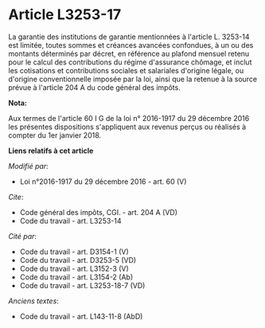 # Article L3253-17

La garantie des institutions de garantie mentionnées à l'article L. 3253-14 est limitée, toutes sommes et créances avancées
confondues, à un ou des montants déterminés par décret, en référence au plafond mensuel retenu pour le calcul des
contributions du régime d'assurance chômage, et inclut les cotisations et contributions sociales et salariales d'origine
légale, ou d'origine conventionnelle imposée par la loi, ainsi que la retenue à la source prévue à l'article 204 A du code
général des impôts.

**Nota:**

Aux termes de l'article 60 I G de la loi n° 2016-1917 du 29 décembre 2016 les présentes dispositions s'appliquent aux revenus
perçus ou réalisés à compter du 1er janvier 2018.

**Liens relatifs à cet article**

_Modifié par_:

  - Loi n°2016-1917 du 29 décembre 2016 - art. 60 (V)

_Cite_:

  - Code général des impôts, CGI. - art. 204 A (VD)
  - Code du travail - art. L3253-14

_Cité par_:

  - Code du travail - art. D3154-1 (V)
  - Code du travail - art. D3253-5 (VD)
  - Code du travail - art. L3152-3 (V)
  - Code du travail - art. L3154-2 (Ab)
  - Code du travail - art. L3253-18-7 (VD)

_Anciens textes_:

  - Code du travail - art. L143-11-8 (AbD)
